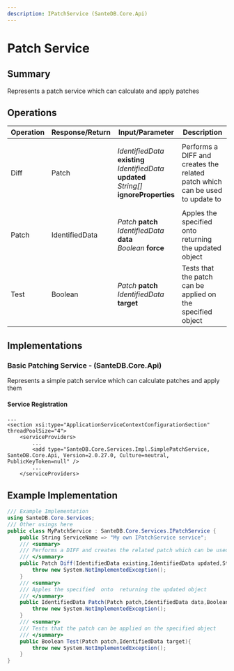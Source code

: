 ```yaml
---
description: IPatchService (SanteDB.Core.Api)
---
```


# Patch Service

## Summary

Represents a patch service which can calculate and apply patches

## Operations

| Operation | Response/Return | Input/Parameter                                                                                                                                                     | Description                                                                              |
| --------- | --------------- | ------------------------------------------------------------------------------------------------------------------------------------------------------------------- | ---------------------------------------------------------------------------------------- |
| Diff      | Patch           | <p><em>IdentifiedData</em> <strong>existing</strong><br><em>IdentifiedData</em> <strong>updated</strong><br><em>String[]</em> <strong>ignoreProperties</strong></p> | Performs a DIFF and creates the related patch which can be used to update             to |
| Patch     | IdentifiedData  | <p><em>Patch</em> <strong>patch</strong><br><em>IdentifiedData</em> <strong>data</strong><br><em>Boolean</em> <strong>force</strong></p>                            | Apples the specified  onto  returning the updated object                                 |
| Test      | Boolean         | <p><em>Patch</em> <strong>patch</strong><br><em>IdentifiedData</em> <strong>target</strong></p>                                                                     | Tests that the patch can be applied on the specified object                              |

## Implementations

### Basic Patching Service - (SanteDB.Core.Api)

Represents a simple patch service which can calculate patches and apply them

#### Service Registration

```markup
...
<section xsi:type="ApplicationServiceContextConfigurationSection" threadPoolSize="4">
    <serviceProviders>
        ...
        <add type="SanteDB.Core.Services.Impl.SimplePatchService, SanteDB.Core.Api, Version=2.0.27.0, Culture=neutral, PublicKeyToken=null" />
        ...
    </serviceProviders>
```

## Example Implementation

```csharp
/// Example Implementation
using SanteDB.Core.Services;
/// Other usings here
public class MyPatchService : SanteDB.Core.Services.IPatchService { 
    public String ServiceName => "My own IPatchService service";
    /// <summary>
    /// Performs a DIFF and creates the related patch which can be used to update             to
    /// </summary>
    public Patch Diff(IdentifiedData existing,IdentifiedData updated,String[] ignoreProperties){
        throw new System.NotImplementedException();
    }
    /// <summary>
    /// Apples the specified  onto  returning the updated object
    /// </summary>
    public IdentifiedData Patch(Patch patch,IdentifiedData data,Boolean force){
        throw new System.NotImplementedException();
    }
    /// <summary>
    /// Tests that the patch can be applied on the specified object
    /// </summary>
    public Boolean Test(Patch patch,IdentifiedData target){
        throw new System.NotImplementedException();
    }
}
```
